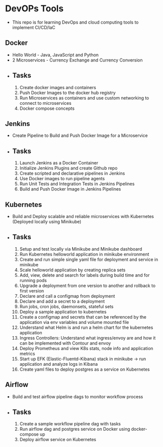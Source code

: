 # DevOPs Tools
- This repo is for learning DevOps and cloud computing tools to implement CI/CD/IaC
## Docker
- Hello World - Java, JavaScript and Python
- 2 Microservices - Currency Exchange and Currency Conversion
- ## Tasks 
    1. Create docker images and containers
    2. Push Docker Images to the docker hub registry 
    3. Run Microservices as containers and use custom networking to connect to microservices 
    4. Docker compose concepts 


## Jenkins
- Create Pipeline to Build and Push Docker Image for a Microservice
- ## Tasks
    1. Launch Jenkins as a Docker Container 
    2. Initialize Jenkins Plugins and create Github repo
    3. Create scripted and declarative pipelines in Jenkins 
    4. Use Docker images to run pipeline agents 
    4. Run Unit Tests and Integration Tests in Jenkins Pipelines
    5. Build and Push Docker Image in Jenkins Pipelines

## Kubernetes 
- Build and Deploy scalable and reliable microservices with Kubernetes (Deployed locally using Minikube)
- ## Tasks
    1. Setup and test locally via Minikube and Minikube dashboard
    2. Run Kubernetes helloworld application in minikube environment 
    3. Create and run simple single yaml file for deployment and service in minikube
    4. Scale helloworld application by creating replica sets
    5. Add, view, delete and search for labels during build time and for running pods
    6. Upgrade a deployment from one version to another and rollback to first version
    7. Declare and call a configmap from deployment
    8. Declare and add a secret to a deployment
    9. Run jobs, cron jobs, daemonsets, stateful sets
    10. Deploy a sample application to kubernetes 
    11. Create a configmap and secrets that can be referenced by the application via env variables and volume mounted file 
    12. Understand what Helm is and run a helm chart for the kubernetes application 
    13. Ingress Controllers: Understand what ingress/envoy are and how it can be implemented with Contour and envoy 
    14. Deploy Prometheus and view K8s stats, node info and application metrics
    15. Start up EFK (Elastic-Fluentd-Kibana) stack in minikube -> run application and analyze logs in Kibana 
    16. Create yaml files to deploy postgres as a service on Kubernetes 

## Airflow 
- Build and test airflow pipeline dags to monitor workflow process 
- ## Tasks 
    1. Create a sample workflow pipeline dag with tasks 
    2. Run airflow dag and postgres service on Docker using docker-compose up
    3. Deploy airflow service on Kubernetes 



